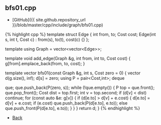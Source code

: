 ## bfs01.cpp

- [GitHub]({{ site.github.repository_url }}/blob/master/cpp/include/graph/bfs01.cpp)

{% highlight cpp %}
template <typename Cost>
struct Edge {
  int from, to;
  Cost cost;
  Edge(int s, int t, Cost c) : from(s), to(t), cost(c) {}
};

template<typename Cost> using Graph = vector<vector<Edge<Cost>>>;

template <typename Cost>
void add_edge(Graph<Cost> &g, int from, int to, Cost cost) {
  g[from].emplace_back(from, to, cost);
}

template <typename Cost>
vector<Cost> bfs01(const Graph<Cost> &g, int s, Cost zero = 0) {
  vector<Cost> d(g.size(), inf<Cost>);
  d[s] = zero;
  using P = pair<Cost,int>;
  deque<P> que;
  que.push_back(P(zero, s));
  while (!que.empty()) {
    P top = que.front(); que.pop_front();
    Cost dist = top.first; int v = top.second;
    if (d[v] < dist) continue;
    for (const auto &e: g[v]) {
      if (d[e.to] > d[v] + e.cost) {
        d[e.to] = d[v] + e.cost;
        if (e.cost) que.push_back(P(d[e.to], e.to));
        else que.push_front(P(d[e.to], e.to));
      }
    }
  }
  return d;
}
{% endhighlight %}

- [Back](../../../..)
